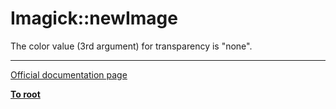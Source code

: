 # Imagick::newImage



The color value (3rd argument) for transparency is "none".  

---

[Official documentation page](https://www.php.net/manual/en/imagick.newimage.php)

**[To root](/README.md)**